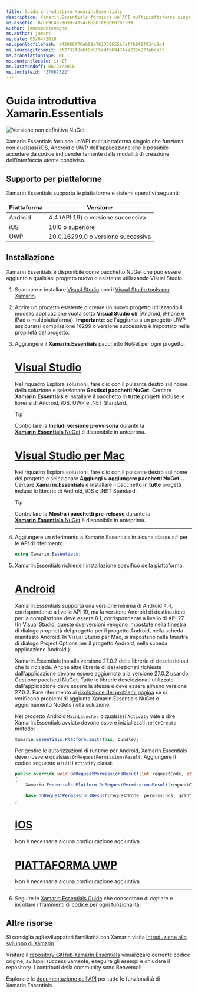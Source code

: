 ```yaml
---
title: Guida introduttiva Xamarin.Essentials
description: Xamarin.Essentials fornisce un'API multipiattaforma singolo che funziona con qualsiasi iOS, Android o UWP dell'applicazione che è possibile accedere da codice indipendentemente dalla modalità di creazione dell'interfaccia utente condiviso.
ms.assetid: B2669C48-B659-4854-BD80-FEB0E876F5B9
author: jamesmontemagno
ms.author: jamont
ms.date: 05/04/2018
ms.openlocfilehash: a42086f70eb81a761358655b3effb9f8f934c8d4
ms.sourcegitcommit: 3f2737f8abf9b855edf060474aa222e973abda3f
ms.translationtype: MT
ms.contentlocale: it-IT
ms.lasthandoff: 06/28/2018
ms.locfileid: "37067322"
---
```

# <a name="get-started-with-xamarinessentials"></a>Guida introduttiva Xamarin.Essentials

![Versione non definitiva NuGet](~/media/shared/pre-release.png)

Xamarin.Essentials fornisce un'API multipiattaforma singolo che funziona con qualsiasi iOS, Android o UWP dell'applicazione che è possibile accedere da codice indipendentemente dalla modalità di creazione dell'interfaccia utente condiviso.

## <a name="platform-support"></a>Supporto per piattaforme

Xamarin.Essentials supporta le piattaforme e sistemi operativi seguenti:

| Piattaforma | Versione |
| --- | --- |
| Android | 4.4 (API 19) o versione successiva |
| iOS |10:0 o superiore |
| UWP | 10.0.16299.0 o versione successiva |

## <a name="installation"></a>Installazione

Xamarin.Essentials è disponibile come pacchetto NuGet che può essere aggiunto a qualsiasi progetto nuovo o esistente utilizzando Visual Studio.

1. Scaricare e installare [Visual Studio](http://visualstudio.com) con il [Visual Studio tools per Xamarin](~/cross-platform/get-started/installation/index.md).

2. Aprire un progetto esistente o creare un nuovo progetto utilizzando il modello applicazione vuota sotto **Visual Studio c#** (Android, iPhone e iPad o multipiattaforma). **Importante**: se l'aggiunta a un progetto UWP assicurarsi compilazione 16299 o versione successiva è impostato nelle proprietà del progetto.

3. Aggiungere il **Xamarin.Essentials** pacchetto NuGet per ogni progetto:

    # <a name="visual-studiotabwindows"></a>[Visual Studio](#tab/windows)

    Nel riquadro Esplora soluzioni, fare clic con il pulsante destro sul nome della soluzione e selezionare **Gestisci pacchetti NuGet**. Cercare **Xamarin.Essentials** e installare il pacchetto in **tutte** progetti incluse le librerie di Android, iOS, UWP e .NET Standard.

    > [!TIP]
    > Controllare la **Includi versione provvisoria** durante la [ **Xamarin.Essentials** NuGet](https://www.nuget.org/packages/Xamarin.Essentials) è disponibile in anteprima.

    # <a name="visual-studio-for-mactabmacos"></a>[Visual Studio per Mac](#tab/macos)

    Nel riquadro Esplora soluzioni, fare clic con il pulsante destro sul nome del progetto e selezionare **Aggiungi > aggiungere pacchetti NuGet...** . Cercare **Xamarin.Essentials** e installare il pacchetto in **tutte** progetti incluse le librerie di Android, iOS e .NET Standard.

    > [!TIP]
    > Controllare la **Mostra i pacchetti pre-release** durante la [ **Xamarin.Essentials** NuGet](https://www.nuget.org/packages/Xamarin.Essentials) è disponibile in anteprima.

    -----

4. Aggiungere un riferimento a Xamarin.Essentials in alcuna classe c# per le API di riferimento.

    ```csharp
    using Xamarin.Essentials;
    ```

5. Xamarin.Essentials richiede l'installazione specifico della piattaforma:

    # <a name="androidtabandroid"></a>[Android](#tab/android)

    Xamarin.Essentials supporta una versione minima di Android 4.4, corrispondente a livello API 19, ma la versione Android di destinazione per la compilazione deve essere 8.1, corrispondente a livello di API 27. (In Visual Studio, queste due versioni vengono impostate nella finestra di dialogo proprietà del progetto per il progetto Android, nella scheda manifesto Android. In Visual Studio per Mac, si impostano nella finestra di dialogo Project Options per il progetto Android, nella scheda applicazione Android.) 
    
    Xamarin.Essentials installa versione 27.0.2 delle librerie di deselezionati che lo richiede. Anche altre librerie di deselezionati richieste dall'applicazione devono essere aggiornate alla versione 27.0.2 usando Gestione pacchetti NuGet. Tutte le librerie deselezionati utilizzate dall'applicazione deve essere la stessa e deve essere almeno versione 27.0.2. Fare riferimento ai [risoluzione dei problemi pagina](troubleshooting.md) se si verificano problemi di aggiunta Xamarin.Essentials NuGet o aggiornamento NuGets nella soluzione.

    Nel progetto Android `MainLauncher` o qualsiasi `Activity` vale a dire Xamarin.Essentials avviato devono essere inizializzati nel `OnCreate` metodo:

    ```csharp
    Xamarin.Essentials.Platform.Init(this, bundle);
    ```

    Per gestire le autorizzazioni di runtime per Android, Xamarin.Essentials deve ricevere qualsiasi `OnRequestPermissionsResult`. Aggiungere il codice seguente a tutti i `Activity` classi:

    ```csharp
    public override void OnRequestPermissionsResult(int requestCode, string[] permissions, [GeneratedEnum] Android.Content.PM.Permission[] grantResults)
    {
        Xamarin.Essentials.Platform.OnRequestPermissionsResult(requestCode, permissions, grantResults);

        base.OnRequestPermissionsResult(requestCode, permissions, grantResults);
    }
    ```

    # <a name="iostabios"></a>[iOS](#tab/ios)

    Non è necessaria alcuna configurazione aggiuntiva.

    # <a name="uwptabuwp"></a>[PIATTAFORMA UWP](#tab/uwp)

    Non è necessaria alcuna configurazione aggiuntiva.

    -----

6. Seguire le [Xamarin.Essentials Guide](index.md) che consentono di copiare e incollare i frammenti di codice per ogni funzionalità.

## <a name="other-resources"></a>Altre risorse

Si consiglia agli sviluppatori familiarità con Xamarin visita [Introduzione allo sviluppo di Xamarin](~/cross-platform/getting-started/index.md).

Visitare il [repository GitHub Xamarin.Essentials](http://github.com/xamarin/Essentials) visualizzare corrente codice origine, sviluppi successivamente, eseguire gli esempi e chiudere il repository. I contributi della community sono Benvenuti!

Esplorare le [documentazione dell'API](xref:Xamarin.Essentials) per tutte le funzionalità di Xamarin.Essentials.
